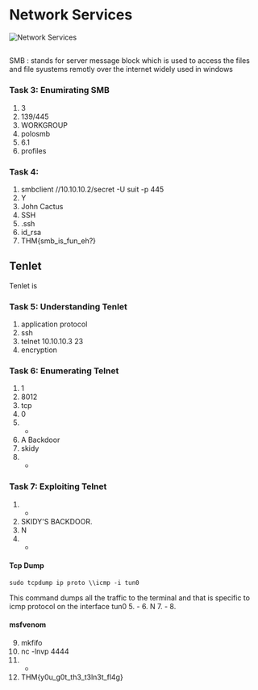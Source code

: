 # Network Services

![[Network Services](https://tryhackme.com/room/networkservices)](https://github.com/user-attachments/assets/0217ac4b-9f9d-4e73-8b3a-7565d13793c9)

##
SMB : stands for server message block which is used to access the files and file syustems remotly over the internet
widely used in windows

### Task 3: Enumirating SMB
1. 3
2. 139/445
3. WORKGROUP
4. polosmb
5. 6.1
6. profiles

### Task 4: 
1. smbclient //10.10.10.2/secret -U suit -p 445
2. Y
3. John Cactus
4. SSH
5. .ssh
6. id_rsa
7. THM{smb_is_fun_eh?}

## Tenlet
Tenlet is
### Task 5: Understanding Tenlet

1. application protocol
2. ssh
3. telnet 10.10.10.3 23
4. encryption

### Task 6: Enumerating Telnet
1. 1
2. 8012
3. tcp
4. 0
5. -
6. A Backdoor
7. skidy
8. -

### Task 7: Exploiting Telnet
1. -
2. SKIDY'S BACKDOOR.
3. N
4. -
#### Tcp Dump
```
sudo tcpdump ip proto \\icmp -i tun0
```
This command dumps all the traffic to the terminal and that is specific to icmp protocol on the interface tun0
5. -
6. N
7. -
8.  
#### msfvenom 
9. mkfifo
10. nc -lnvp 4444
11. -
12. THM{y0u_g0t_th3_t3ln3t_fl4g}
